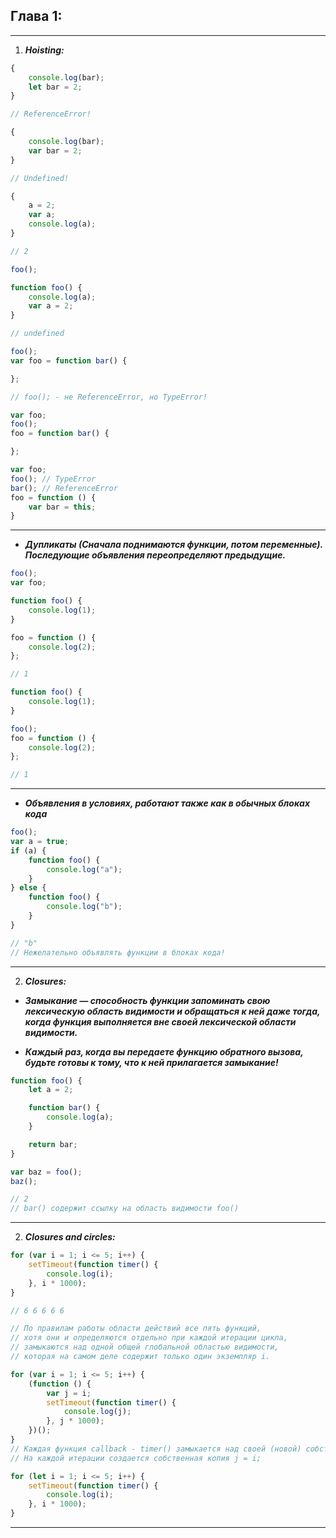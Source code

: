 ## Глава 1:

---

1. ***Hoisting:***

```javascript
{
    console.log(bar);
    let bar = 2;
}

// ReferenceError!
```

```javascript
{
    console.log(bar);
    var bar = 2;
}

// Undefined!
```

```javascript
{
    a = 2;
    var a;
    console.log(a);
}

// 2
```

```javascript
foo();

function foo() {
    console.log(a);
    var a = 2;
}

// undefined
```

```javascript
foo();
var foo = function bar() {

};

// foo(); - не ReferenceError, но TypeError!

var foo;
foo();
foo = function bar() {

};
```

```javascript
var foo;
foo(); // TypeError
bar(); // ReferenceError
foo = function () {
    var bar = this;
}
```

---

+ ***Дупликаты (Сначала поднимаются функции, потом переменные). Последующие объявления переопределяют
  предыдущие.***

```javascript
foo();
var foo;

function foo() {
    console.log(1);
}

foo = function () {
    console.log(2);
};

// 1
```

```javascript
function foo() {
    console.log(1);
}

foo();
foo = function () {
    console.log(2);
};

// 1
```

---

+ ***Объявления в условиях, работают также как в обычных блоках кода***

```javascript
foo();
var a = true;
if (a) {
    function foo() {
        console.log("a");
    }
} else {
    function foo() {
        console.log("b");
    }
}

// "b"
// Нежелательно объявлять функции в блоках кода!
```

---

2. ***Closures:***

+ ***Замыкание — способность функции запоминать свою лексическую область видимости и обращаться к ней даже тогда, когда
  функция выполняется вне своей лексической области видимости.***


+ ***Каждый раз, когда вы передаете функцию обратного вызова, будьте готовы к тому, что к ней
  прилагается замыкание!***

```javascript
function foo() {
    let a = 2;

    function bar() {
        console.log(a);
    }

    return bar;
}

var baz = foo();
baz();

// 2 
// bar() содержит ссылку на область видимости foo()
```

---

2. ***Closures and circles:***

```javascript
for (var i = 1; i <= 5; i++) {
    setTimeout(function timer() {
        console.log(i);
    }, i * 1000);
}

// 6 6 6 6 6 

// По правилам работы области действий все пять функций, 
// хотя они и определяются отдельно при каждой итерации цикла, 
// замыкаются над одной общей глобальной областью видимости, 
// которая на самом деле содержит только один экземпляр i.
```

```javascript
for (var i = 1; i <= 5; i++) {
    (function () {
        var j = i;
        setTimeout(function timer() {
            console.log(j);
        }, j * 1000);
    })();
}
// Каждая функция callback - timer() замыкается над своей (новой) собственной областью видимости уровня итерации IIFE
// На каждой итерации создается собственная копия j = i;
```

```javascript
for (let i = 1; i <= 5; i++) {
    setTimeout(function timer() {
        console.log(i);
    }, i * 1000);
}
```
---